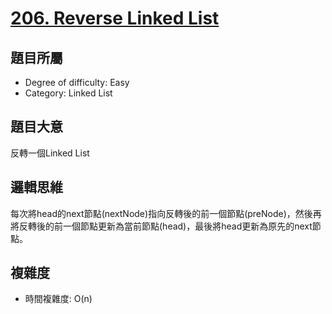 # [206. Reverse Linked List](https://leetcode.com/problems/reverse-linked-list/)

## 題目所屬
- Degree of difficulty: Easy
- Category: Linked List

## 題目大意
反轉一個Linked List

## 邏輯思維
每次將head的next節點(nextNode)指向反轉後的前一個節點(preNode)，然後再將反轉後的前一個節點更新為當前節點(head)，最後將head更新為原先的next節點。

## 複雜度
- 時間複雜度: O(n)
